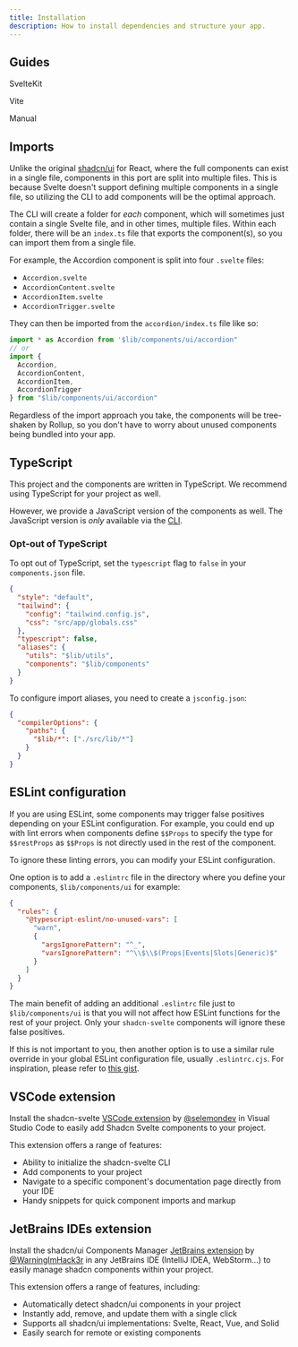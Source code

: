 ```yaml
---
title: Installation
description: How to install dependencies and structure your app.
---
```


<script>
	import { LinkedCard } from '$lib/components/docs'
</script>

## Guides

<div class="grid sm:grid-cols-2 gap-4 mt-8 sm:gap-6">
  <LinkedCard href="/docs/installation/sveltekit" class="sm:col-span-2">
    <p class="font-medium text-xl">SvelteKit</p>
  </LinkedCard>
  <LinkedCard href="/docs/installation/vite">
    <p class="font-medium text-xl">Vite</p>
  </LinkedCard>
  <LinkedCard href="/docs/installation/manual">
    <p class="font-medium text-xl">Manual</p>
  </LinkedCard>
</div>

## Imports

Unlike the original [shadcn/ui](https://ui.shadcn.com) for React, where the full components can exist in a single file, components in this port are split into multiple files. This is because Svelte doesn't support defining multiple components in a single file, so utilizing the CLI to add components will be the optimal approach.

The CLI will create a folder for _each_ component, which will sometimes just contain a single Svelte file, and in other times, multiple files. Within each folder, there will be an `index.ts` file that exports the component(s), so you can import them from a single file.

For example, the Accordion component is split into four `.svelte` files:

- `Accordion.svelte`
- `AccordionContent.svelte`
- `AccordionItem.svelte`
- `AccordionTrigger.svelte`

They can then be imported from the `accordion/index.ts` file like so:

```ts
import * as Accordion from '$lib/components/ui/accordion"
// or
import {
  Accordion,
  AccordionContent,
  AccordionItem,
  AccordionTrigger
} from "$lib/components/ui/accordion"
```

Regardless of the import approach you take, the components will be tree-shaken by Rollup, so you don't have to worry about unused components being bundled into your app.

## TypeScript

This project and the components are written in TypeScript. We recommend using TypeScript for your project as well.

However, we provide a JavaScript version of the components as well. The JavaScript version is _only_ available via the [CLI](/docs/cli).

### Opt-out of TypeScript

To opt out of TypeScript, set the `typescript` flag to `false` in your `components.json` file.

```json {7} title="components.json"
{
  "style": "default",
  "tailwind": {
    "config": "tailwind.config.js",
    "css": "src/app/globals.css"
  },
  "typescript": false,
  "aliases": {
    "utils": "$lib/utils",
    "components": "$lib/components"
  }
}
```

To configure import aliases, you need to create a `jsconfig.json`:

```json {4} title="jsconfig.json"
{
  "compilerOptions": {
    "paths": {
      "$lib/*": ["./src/lib/*"]
    }
  }
}
```

## ESLint configuration

If you are using ESLint, some components may trigger false positives depending on your ESLint configuration. For example, you could end up with lint errors when components define `$$Props` to specify the type for `$$restProps` as `$$Props` is not directly used in the rest of the component.

To ignore these linting errors, you can modify your ESLint configuration.

One option is to add a `.eslintrc` file in the directory where you define your components, `$lib/components/ui` for example:

```json title="src/lib/components/ui/.eslintrc"
{
  "rules": {
    "@typescript-eslint/no-unused-vars": [
      "warn",
      {
        "argsIgnorePattern": "^_",
        "varsIgnorePattern": "^\\$\\$(Props|Events|Slots|Generic)$"
      }
    ]
  }
}
```

The main benefit of adding an additional `.eslintrc` file just to `$lib/components/ui` is that you will not affect how ESLint functions for the rest of your project. Only your `shadcn-svelte` components will ignore these false positives.

If this is not important to you, then another option is to use a similar rule override in your global ESLint configuration file, usually `.eslintrc.cjs`. For inspiration, please refer to [this gist](https://gist.github.com/huntabyte/b73073a93a7a664f3cbad7c50376c9c9).

## VSCode extension

Install the shadcn-svelte [VSCode extension](https://marketplace.visualstudio.com/items?itemName=Selemondev.vscode-shadcn-svelte) by [@selemondev](https://github.com/selemondev) in Visual Studio Code to easily add Shadcn Svelte components to your project.

This extension offers a range of features:

- Ability to initialize the shadcn-svelte CLI
- Add components to your project
- Navigate to a specific component's documentation page directly from your IDE
- Handy snippets for quick component imports and markup

## JetBrains IDEs extension

Install the shadcn/ui Components Manager [JetBrains extension](https://plugins.jetbrains.com/plugin/23479-shadcn-ui-components-manager) by [@WarningImHack3r](https://github.com/WarningImHack3r) in any JetBrains IDE (IntelliJ IDEA, WebStorm...) to easily manage shadcn components within your project.

This extension offers a range of features, including:

- Automatically detect shadcn/ui components in your project
- Instantly add, remove, and update them with a single click
- Supports all shadcn/ui implementations: Svelte, React, Vue, and Solid
- Easily search for remote or existing components
